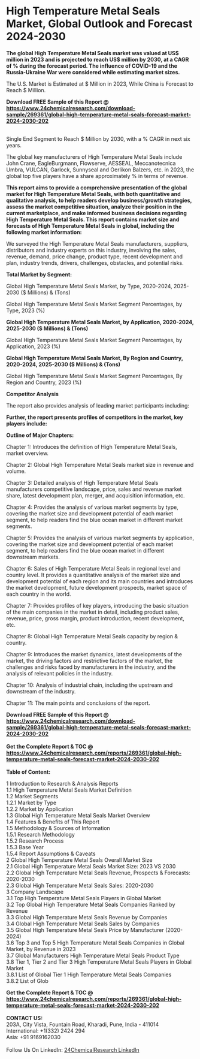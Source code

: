 <h1>High Temperature Metal Seals Market, Global Outlook and Forecast 2024-2030</h1><p><strong>The global High Temperature Metal Seals market was valued at US$ million in 2023 and is projected to reach US$ million by 2030, at a CAGR of % during the forecast period. The influence of COVID-19 and the Russia-Ukraine War were considered while estimating market sizes.</strong></p><p>
</p><p>The U.S. Market is Estimated at $ Million in 2023, While China is Forecast to Reach $ Million.</p><div><b>Download FREE Sample of this Report @ 
            <a href="https://www.24chemicalresearch.com/download-sample/269361/global-high-temperature-metal-seals-forecast-market-2024-2030-202">
            https://www.24chemicalresearch.com/download-sample/269361/global-high-temperature-metal-seals-forecast-market-2024-2030-202</a></b></div><br><p>
Single End Segment to Reach $ Million by 2030, with a % CAGR in next six years.</p><p>
The global key manufacturers of High Temperature Metal Seals include John Crane, EagleBurgmann, Flowserve, AESSEAL, Meccanotecnica Umbra, VULCAN, Garlock, Sunnyseal and Oerlikon Balzers, etc. in 2023, the global top five players have a share approximately % in terms of revenue.</p><p>
<strong>This report aims to provide a comprehensive presentation of the global market for High Temperature Metal Seals, with both quantitative and qualitative analysis, to help readers develop business/growth strategies, assess the market competitive situation, analyze their position in the current marketplace, and make informed business decisions regarding High Temperature Metal Seals. This report contains market size and forecasts of High Temperature Metal Seals in global, including the following market information:</strong></p><p>
</p><p>
</p><p>We surveyed the High Temperature Metal Seals manufacturers, suppliers, distributors and industry experts on this industry, involving the sales, revenue, demand, price change, product type, recent development and plan, industry trends, drivers, challenges, obstacles, and potential risks.</p><p>
<strong>Total Market by Segment:</strong></p><p>
Global High Temperature Metal Seals Market, by Type, 2020-2024, 2025-2030 ($ Millions) &amp; (Tons)</p><p>
Global High Temperature Metal Seals Market Segment Percentages, by Type, 2023 (%)</p><p>
</p><p>
</p><p><strong>Global High Temperature Metal Seals Market, by Application, 2020-2024, 2025-2030 ($ Millions) &amp; (Tons)</strong></p><p>
Global High Temperature Metal Seals Market Segment Percentages, by Application, 2023 (%)</p><p>
</p><p>
</p><p><strong>Global High Temperature Metal Seals Market, By Region and Country, 2020-2024, 2025-2030 ($ Millions) &amp; (Tons)</strong></p><p>
Global High Temperature Metal Seals Market Segment Percentages, By Region and Country, 2023 (%)</p><p>
</p><p>
</p><p><strong>Competitor Analysis</strong></p><p>
The report also provides analysis of leading market participants including:</p><p>
</p><p>
</p><p><strong>Further, the report presents profiles of competitors in the market, key players include:</strong></p><p>
</p><p>
</p><p><strong>Outline of Major Chapters:</strong></p><p>
Chapter 1: Introduces the definition of High Temperature Metal Seals, market overview.</p><p>
Chapter 2: Global High Temperature Metal Seals market size in revenue and volume.</p><p>
Chapter 3: Detailed analysis of High Temperature Metal Seals manufacturers competitive landscape, price, sales and revenue market share, latest development plan, merger, and acquisition information, etc.</p><p>
Chapter 4: Provides the analysis of various market segments by type, covering the market size and development potential of each market segment, to help readers find the blue ocean market in different market segments.</p><p>
Chapter 5: Provides the analysis of various market segments by application, covering the market size and development potential of each market segment, to help readers find the blue ocean market in different downstream markets.</p><p>
Chapter 6: Sales of High Temperature Metal Seals in regional level and country level. It provides a quantitative analysis of the market size and development potential of each region and its main countries and introduces the market development, future development prospects, market space of each country in the world.</p><p>
Chapter 7: Provides profiles of key players, introducing the basic situation of the main companies in the market in detail, including product sales, revenue, price, gross margin, product introduction, recent development, etc.</p><p>
Chapter 8: Global High Temperature Metal Seals capacity by region &amp; country.</p><p>
Chapter 9: Introduces the market dynamics, latest developments of the market, the driving factors and restrictive factors of the market, the challenges and risks faced by manufacturers in the industry, and the analysis of relevant policies in the industry.</p><p>
Chapter 10: Analysis of industrial chain, including the upstream and downstream of the industry.</p><p>
Chapter 11: The main points and conclusions of the report.</p><div><b>Download FREE Sample of this Report @ 
            <a href="https://www.24chemicalresearch.com/download-sample/269361/global-high-temperature-metal-seals-forecast-market-2024-2030-202">
            https://www.24chemicalresearch.com/download-sample/269361/global-high-temperature-metal-seals-forecast-market-2024-2030-202</a></b></div><br><div><b>Get the Complete Report & TOC @ 
            <a href="https://www.24chemicalresearch.com/reports/269361/global-high-temperature-metal-seals-forecast-market-2024-2030-202">
            https://www.24chemicalresearch.com/reports/269361/global-high-temperature-metal-seals-forecast-market-2024-2030-202</a></b></div><br>
            <b>Table of Content:</b><p>1 Introduction to Research & Analysis Reports<br />
    1.1 High Temperature Metal Seals Market Definition<br />
    1.2 Market Segments<br />
        1.2.1 Market by Type<br />
        1.2.2 Market by Application<br />
    1.3 Global High Temperature Metal Seals Market Overview<br />
    1.4 Features & Benefits of This Report<br />
    1.5 Methodology & Sources of Information<br />
        1.5.1 Research Methodology<br />
        1.5.2 Research Process<br />
        1.5.3 Base Year<br />
        1.5.4 Report Assumptions & Caveats<br />
2 Global High Temperature Metal Seals Overall Market Size<br />
    2.1 Global High Temperature Metal Seals Market Size: 2023 VS 2030<br />
    2.2 Global High Temperature Metal Seals Revenue, Prospects & Forecasts: 2020-2030<br />
    2.3 Global High Temperature Metal Seals Sales: 2020-2030<br />
3 Company Landscape<br />
    3.1 Top High Temperature Metal Seals Players in Global Market<br />
    3.2 Top Global High Temperature Metal Seals Companies Ranked by Revenue<br />
    3.3 Global High Temperature Metal Seals Revenue by Companies<br />
    3.4 Global High Temperature Metal Seals Sales by Companies<br />
    3.5 Global High Temperature Metal Seals Price by Manufacturer (2020-2024)<br />
    3.6 Top 3 and Top 5 High Temperature Metal Seals Companies in Global Market, by Revenue in 2023<br />
    3.7 Global Manufacturers High Temperature Metal Seals Product Type<br />
    3.8 Tier 1, Tier 2 and Tier 3 High Temperature Metal Seals Players in Global Market<br />
        3.8.1 List of Global Tier 1 High Temperature Metal Seals Companies<br />
        3.8.2 List of Glob</p><div><b>Get the Complete Report & TOC @ 
            <a href="https://www.24chemicalresearch.com/reports/269361/global-high-temperature-metal-seals-forecast-market-2024-2030-202">
            https://www.24chemicalresearch.com/reports/269361/global-high-temperature-metal-seals-forecast-market-2024-2030-202</a></b></div><br><b>CONTACT US:</b><br>
            203A, City Vista, Fountain Road, Kharadi, Pune, India - 411014<br>
            International: +1(332) 2424 294<br>
            Asia: +91 9169162030 <br><br>
            Follow Us On LinkedIn: <a href="https://www.linkedin.com/company/24chemicalresearch/">24ChemicalResearch LinkedIn</a>